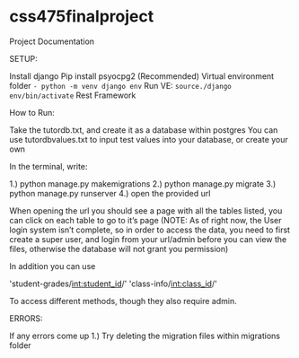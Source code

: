 # css475finalproject
Project Documentation

SETUP:


Install django
Pip install psyocpg2
(Recommended) Virtual environment folder ```- python -m venv django env```
Run VE:  ```source./django env/bin/activate```
Rest Framework


How to Run: 

Take the tutordb.txt, and create it as a database within postgres
You can use tutordbvalues.txt to input test values into your database, or create your own


In the terminal, write:

1.) python manage.py makemigrations
2.) python manage.py migrate
3.) python manage.py runserver
4.) open the provided url

When opening the url you should see a page with all the tables listed, you can click on each table to go to it’s page 
(NOTE: As of right now, the User login system isn’t complete, so in order to access the data, you need to first create a super user, and login from your url/admin before you can view the files, otherwise the database will not grant you permission)

In addition you can use 

'student-grades/<int:student_id>/'
'class-info/<int:class_id>/'

To access different methods, though they also require admin. 


ERRORS: 

If any errors come up
1.) Try deleting the migration files within migrations folder

